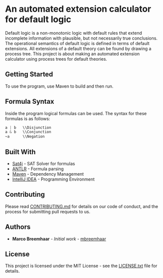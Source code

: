 # An automated extension calculator for default logic

Default logic is a non-monotonic logic with default rules that extend incomplete information with plausible, but not necessarily true conclusions. The operational semantics of default logic is defined in terms of default extensions. All extensions of a default theory can be found by drawing a process tree. This project is about making an automated extension calculator using process trees for default theories.

## Getting Started
To use the program, use Maven to build and then run.

## Formula Syntax
Inside the program logical formulas can be used. The syntax for these formulas is as follows:

```a       \\Propositional atom
a | b   \\Disjunction
a & b   \\Conjunction
~a      \\Negation
```

## Built With

* [Sat4j](http://www.sat4j.org) - SAT Solver for formulas
* [ANTLR](http://www.antlr.org) - Formula parsing
* [Maven](https://maven.apache.org/) - Dependency Management
* [IntelliJ IDEA](https://www.jetbrains.com/idea/) - Programming Environment

## Contributing

Please read [CONTRIBUTING.md](CONTRIBUTING.md) for details on our code of conduct, and the process for submitting pull requests to us.

## Authors

* **Marco Breemhaar** - *Initial work* - [mbreemhaar](https://github.com/mbreemhaar)

## License

This project is licensed under the MIT License - see the [LICENSE.txt](LICENSE.txt) file for details.
